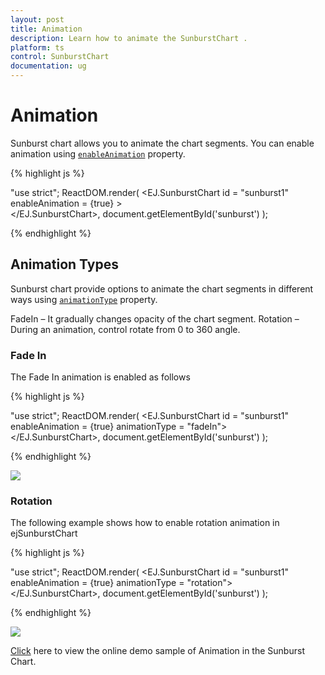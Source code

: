 ```yaml
---
layout: post
title: Animation
description: Learn how to animate the SunburstChart .
platform: ts
control: SunburstChart
documentation: ug
---
```


# Animation

Sunburst chart allows you to animate the chart segments. You can enable animation using [`enableAnimation`](../api/ejsunburstchart#members:enableanimation) property. 

{% highlight js %}

"use strict";
ReactDOM.render(
    <EJ.SunburstChart id = "sunburst1"          
    enableAnimation = {true}
    >                  
    </EJ.SunburstChart>,
          document.getElementById('sunburst')
);


{% endhighlight %}


## Animation Types 
Sunburst chart provide options to animate the chart segments in different ways using [`animationType`](../api/ejsunburstchart#members:animationtype) property.

FadeIn – It gradually changes opacity of the chart segment.
Rotation – During an animation, control rotate from 0 to 360 angle.

### Fade In

The Fade In animation is enabled as follows 

{% highlight js %}

"use strict";
ReactDOM.render(
    <EJ.SunburstChart id = "sunburst1"          
    enableAnimation = {true}
    animationType = "fadeIn">                  
    </EJ.SunburstChart>,
          document.getElementById('sunburst')
);


{% endhighlight %}

![](/js/SunburstChart/Animation_images/Animation_img2.gif)

### Rotation

The following example shows how to enable rotation animation in ejSunburstChart

{% highlight js %}

"use strict";
ReactDOM.render(
    <EJ.SunburstChart id = "sunburst1"          
    enableAnimation = {true}
    animationType = "rotation">                  
    </EJ.SunburstChart>,
          document.getElementById('sunburst')
);


{% endhighlight %}

![](/js/SunburstChart/Animation_images/Animation_img1.gif)

[Click](http://js.syncfusion.com/demos/web/#!/bootstrap/sunburst/animation) here to view the online demo sample of  Animation in  the Sunburst Chart.
